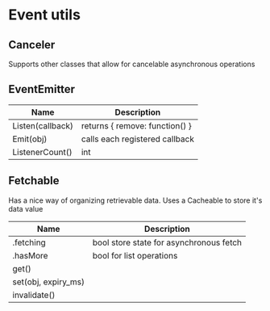 
# Event utils

## Canceler
Supports other classes that allow for cancelable asynchronous operations

## EventEmitter
| Name | Description |
| - | - |
| Listen(callback) | returns { remove: function() } |
| Emit(obj) | calls each registered callback |
| ListenerCount() | int |

## Fetchable

Has a nice way of organizing retrievable data. Uses a Cacheable to store it's data value

| Name | Description |
| - | - |
| .fetching | bool store state for asynchronous fetch |
| .hasMore | bool for list operations |
| get() | |
| set(obj, expiry_ms) | |
| invalidate() | |
